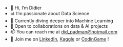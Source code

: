 - 👋 Hi, I’m Didier
- 📊 I’m passionate about Data Science
- 🌊 Currently diving deeper into Machine Learning
- 🤝 Open to collaborations on data & AI projects
- 📫 You can reach me at did_padman@hotmail.com
- 👥 Join me on [LinkedIn](https://www.linkedin.com/in/didier-flamm), [Kaggle](https://www.kaggle.com/passiouk006) or [CodinGame](https://www.codingame.com/profile/0680c8d464293b73480da58f100d27b09375066) !
